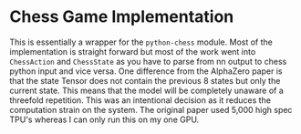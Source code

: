 # Chess Game Implementation

This is essentially a wrapper for the `python-chess` module. Most of the implementation is straight forward but most of the work went into `ChessAction` and `ChessState` as you have to parse from nn output to chess python input and vice versa. One difference from the AlphaZero paper is that the state Tensor does not contain the previous 8 states but only the current state. This means that the model will be completely unaware of a threefold repetition. This was an intentional decision as it reduces the computation strain on the system. The original paper used 5,000 high spec TPU's whereas I can only run this on my one GPU.